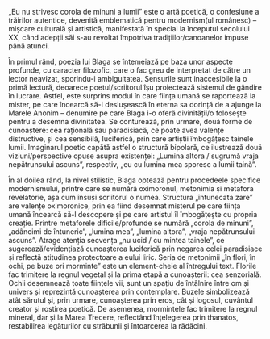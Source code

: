 „Eu nu strivesc corola de minuni a lumii” este o artă poetică, o confesiune a trăirilor autentice, devenită emblematică pentru modernism(ul românesc) – mișcare culturală și artistică, manifestată în special la începutul secolului XX, când adepții săi s-au revoltat împotriva tradițiilor/canoanelor impuse până atunci.

În primul rând, poezia lui Blaga se întemeiază pe baza unor aspecte profunde, cu caracter filozofic, care o fac greu de interpretat de către un lector neavizat, sporindu-i ambiguitatea. Sensurile sunt inaccesibile la o primă lectură, deoarece poetul/scriitorul îșu proiectează sistemul de gândire în lucrare. Astfel, este surprins modul în care ființa umană se raportează la mister, pe care încearcă să-l deslușească în eterna sa dorință de a ajunge la Marele Anonim – denumire pe care Blaga i-o oferă divinității/o folosește pentru a desemna divinitatea. Se conturează, prin urmare, două forme de cunoaștere: cea rațională sau paradisiacă, ce poate avea valențe distructive, și cea sensibilă, luciferică, prin care artiștii îmbogățesc tainele lumii. Imaginarul poetic capătă astfel o structură bipolară, ce ilustrează două viziuni/perspective opuse asupra existenței: „Lumina altora / sugrumă vraja nepătrunsului ascuns”, respectiv, „eu cu lumina mea sporesc a lumii taină”.

În al doilea rând, la nivel stilistic, Blaga optează pentru procedeele specifice modernismului, printre care se numără oximoronul, metonimia și metafora revelatorie, așa cum însuși scriitorul o numea. Structura „întunecata zare” are valențe oximoronice, prin ea fiind desemnat misterul pe care ființa umană încearcă să-l descopere și pe care artistul îl îmbogățește cu propria creație. Printre metaforele dificile/profunde se numără „corola de minuni”, „adâncimi de întuneric”, „lumina mea”, „lumina altora”, „vraja nepătrunsului ascuns”. Atrage atenția secvența „nu ucid / cu mintea tainele”, ce sugerează/evidențiază cunoașterea luciferică prin negarea celei paradisiace și reflectă atitudinea protectoare a eului liric. Seria de metonimii „în flori, în ochi, pe buze ori morminte” este un element-cheie al întregului text. Florile fac trimitere la regnul vegetal și la prima etapă a cunoașterii: cea senzorială. Ochii desemnează toate ființele vii, sunt un spațiu de întâlnire între om și univers și reprezintă cunoașterea prin contemplare. Buzele simbolizează atât sărutul și, prin urmare, cunoașterea prin eros, cât și logosul, cuvântul creator și rostirea poetică. De asemenea, mormintele fac trimitere la regnul mineral, dar și la Marea Trecere, reflectând înțelegerea prin thanatos, restabilirea legăturilor cu străbunii și întoarcerea la rădăcini.
